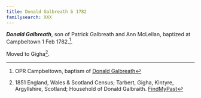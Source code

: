 ```yaml
---
title: Donald Galbreath b 1782
familysearch: XXX
---
```

***Donald Galbreath***, son of Patrick Galbreath and Ann McLellan, baptized at Campbeltown 1 Feb 1782.[^birth].

Moved to Gigha[^census1851].

[^birth]: OPR Campbeltown, baptism of [Donald Galbreath](/sources/opr-campbeltown-births.md#1782-02-01-donald-galbreath)

[^census1851]: 1851 England, Wales & Scotland Census; Tarbert, Gigha, Kintyre, Argyllshire, Scotland; Household of Donald Galbraith. [FindMyPast](https://www.findmypast.com/transcript?id=GBC/1851/0019322035&expand=true)
